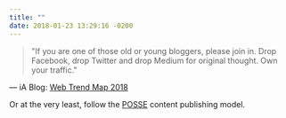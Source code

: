 ```yaml
---
title: ""
date: 2018-01-23 13:29:16 -0200
---
```


> "If you are one of those old or young bloggers, please join in. Drop Facebook, drop Twitter and drop Medium for original thought. Own your traffic."

— iA Blog: [Web Trend Map 2018](https://ia.net/topics/web-trend-map-2018/)

Or at the very least, follow the [POSSE](https://indieweb.org/POSSE) content publishing model.